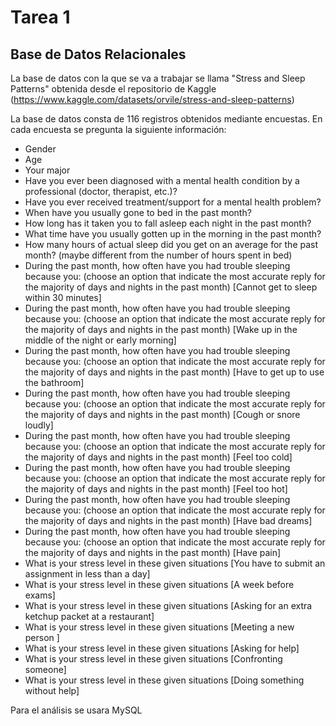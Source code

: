 # Tarea 1
## Base de Datos Relacionales

La base de datos con la que se va a trabajar se llama "Stress and Sleep Patterns" obtenida desde el repositorio de Kaggle (https://www.kaggle.com/datasets/orvile/stress-and-sleep-patterns)


La base de datos consta de 116 registros obtenidos mediante encuestas. En cada encuesta se pregunta la siguiente información:

- Gender
- Age
- Your major
- Have you ever been diagnosed with a mental health condition by a professional (doctor, therapist, etc.)?
- Have you ever received treatment/support for a mental health problem?
- When have you usually gone to bed in the past month?
- How long has it taken you to fall asleep each night in the past month?
- What time have you usually gotten up in the morning in the past month?
- How many hours of actual sleep did you get on an average for the past month? (maybe different from the number of hours spent in bed)
-  During the past month, how often have you had trouble sleeping because you: (choose an option that indicate the most accurate reply for the majority of days and nights in the past month) [Cannot get to sleep within 30 minutes]
-  During the past month, how often have you had trouble sleeping because you: (choose an option that indicate the most accurate reply for the majority of days and nights in the past month) [Wake up in the middle of the night or early morning]
-  During the past month, how often have you had trouble sleeping because you: (choose an option that indicate the most accurate reply for the majority of days and nights in the past month) [Have to get up to use the bathroom]
-  During the past month, how often have you had trouble sleeping because you: (choose an option that indicate the most accurate reply for the majority of days and nights in the past month) [Cough or snore loudly]
-  During the past month, how often have you had trouble sleeping because you: (choose an option that indicate the most accurate reply for the majority of days and nights in the past month) [Feel too cold]
-  During the past month, how often have you had trouble sleeping because you: (choose an option that indicate the most accurate reply for the majority of days and nights in the past month) [Feel too hot]
-  During the past month, how often have you had trouble sleeping because you: (choose an option that indicate the most accurate reply for the majority of days and nights in the past month) [Have bad dreams]
-  During the past month, how often have you had trouble sleeping because you: (choose an option that indicate the most accurate reply for the majority of days and nights in the past month) [Have pain]
- What is your stress level in these given situations [You have to submit an assignment in less than a day]
- What is your stress level in these given situations [A week before exams]
- What is your stress level in these given situations [Asking for an extra ketchup packet at a restaurant]
- What is your stress level in these given situations [Meeting a new person ]
- What is your stress level in these given situations [Asking for help]
- What is your stress level in these given situations [Confronting someone]
- What is your stress level in these given situations [Doing something without help]



Para el análisis se usara MySQL 